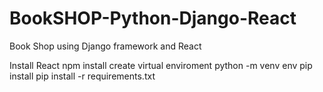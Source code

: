 # BookSHOP-Python-Django-React
Book Shop using Django framework and React


Install React
npm install
create virtual enviroment
python -m venv env
pip install 
pip install -r requirements.txt

